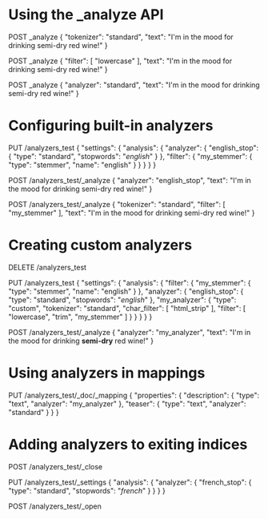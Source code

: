 # Using the _analyze API
POST _analyze
{
  "tokenizer": "standard",
  "text": "I'm in the mood for drinking semi-dry red wine!"
}

POST _analyze
{
  "filter": [ "lowercase" ],
  "text": "I'm in the mood for drinking semi-dry red wine!"
}

POST _analyze
{
  "analyzer": "standard",
  "text": "I'm in the mood for drinking semi-dry red wine!"
}


# Configuring built-in analyzers
PUT /analyzers_test
{
  "settings": {
    "analysis": {
      "analyzer": {
        "english_stop": {
          "type": "standard",
          "stopwords": "_english_"
        }
      },
      "filter": {
        "my_stemmer": {
          "type": "stemmer",
          "name": "english"
        }
      }
    }
  }
}

POST /analyzers_test/_analyze
{
  "analyzer": "english_stop",
  "text": "I'm in the mood for drinking semi-dry red wine!"
}

POST /analyzers_test/_analyze
{
  "tokenizer": "standard",
  "filter": [ "my_stemmer" ],
  "text": "I'm in the mood for drinking semi-dry red wine!"
}


# Creating custom analyzers
DELETE /analyzers_test

PUT /analyzers_test
{
  "settings": {
    "analysis": {
      "filter": {
        "my_stemmer": {
          "type": "stemmer",
          "name": "english"
        }
      },
      "analyzer": {
        "english_stop": {
          "type": "standard",
          "stopwords": "_english_"
        },
        "my_analyzer": {
          "type": "custom",
          "tokenizer": "standard",
          "char_filter": [
            "html_strip"
          ],
          "filter": [
            "lowercase",
            "trim",
            "my_stemmer"
          ]
        }
      }
    }
  }
}

POST /analyzers_test/_analyze
{
  "analyzer": "my_analyzer",
  "text": "I'm in the mood for drinking <strong>semi-dry</strong> red wine!"
}


# Using analyzers in mappings
PUT /analyzers_test/_doc/_mapping
{
  "properties": {
    "description": {
      "type": "text",
      "analyzer": "my_analyzer"
    },
    "teaser": {
      "type": "text",
      "analyzer": "standard"
    }
  }
}


# Adding analyzers to exiting indices
POST /analyzers_test/_close

PUT /analyzers_test/_settings
{
  "analysis": {
    "analyzer": {
      "french_stop": {
        "type": "standard",
        "stopwords": "_french_"
      }
    }
  }
}

POST /analyzers_test/_open